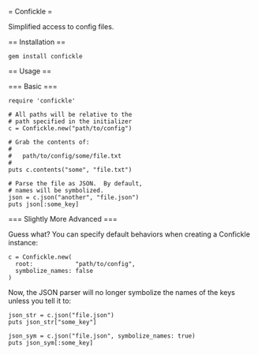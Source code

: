 = Confickle =

Simplified access to config files.

== Installation ==

    gem install confickle

== Usage ==

=== Basic ===

    require 'confickle'

    # All paths will be relative to the
    # path specified in the initializer
    c = Confickle.new("path/to/config")

    # Grab the contents of:
    #
    #   path/to/config/some/file.txt
    #
    puts c.contents("some", "file.txt")

    # Parse the file as JSON.  By default,
    # names will be symbolized.
    json = c.json("another", "file.json")
    puts json[:some_key]


=== Slightly More Advanced ===

Guess what?  You can specify default behaviors when creating a Confickle instance:

    c = Confickle.new(
      root:            "path/to/config",
      symbolize_names: false
    )

Now, the JSON parser will no longer symbolize the names of the keys unless you tell it to:

    json_str = c.json("file.json")
    puts json_str["some_key"]

    json_sym = c.json("file.json", symbolize_names: true)
    puts json_sym[:some_key]
